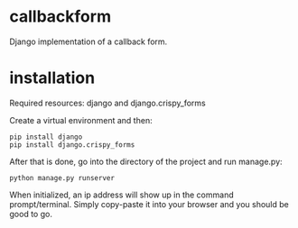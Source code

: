 # callbackform

Django implementation of a callback form.

# installation
Required resources: django and django.crispy_forms
 
Create a virtual environment and then:
 ```
 pip install django
 pip install django.crispy_forms

```
After that is done, go into the directory of the project and run manage.py:
```
python manage.py runserver
```
When initialized, an ip address will show up in the command prompt/terminal. Simply copy-paste it into your browser and you should be good to go.
